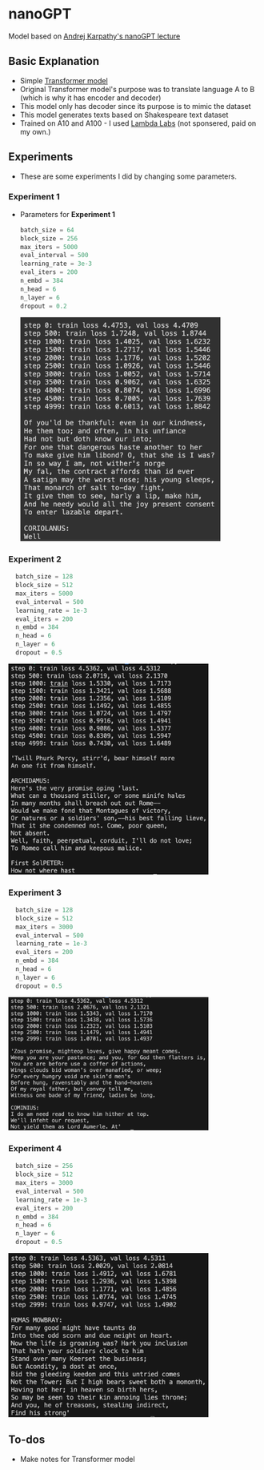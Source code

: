 # nanoGPT
Model based on [Andrej Karpathy's nanoGPT lecture](https://youtu.be/kCc8FmEb1nY)

## Basic Explanation
* Simple [Transformer model](https://arxiv.org/abs/1706.03762)
* Original Transformer model's purpose was to translate language A to B (which is why it has encoder and decoder)
* This model only has decoder since its purpose is to mimic the dataset
* This model generates texts based on Shakespeare text dataset
* Trained on A10 and A100 - I used [Lambda Labs](https://lambdalabs.com) (not sponsered, paid on my own.)

## Experiments
* These are some experiments I did by changing some parameters.
### Experiment 1
* Parameters for **Experiment 1**
  ```python
  batch_size = 64
  block_size = 256
  max_iters = 5000
  eval_interval = 500
  learning_rate = 3e-3
  eval_iters = 200
  n_embd = 384
  n_head = 6
  n_layer = 6
  dropout = 0.2
  ```
  <img src="results/1.png" width="400" alt="result 1">

### Experiment 2
```python
  batch_size = 128
  block_size = 512
  max_iters = 5000
  eval_interval = 500
  learning_rate = 1e-3
  eval_iters = 200
  n_embd = 384
  n_head = 6
  n_layer = 6
  dropout = 0.5
  ```
  <img src="results/2.png" width="400" alt="result 2">

### Experiment 3
```python
  batch_size = 128
  block_size = 512
  max_iters = 3000
  eval_interval = 500
  learning_rate = 1e-3
  eval_iters = 200
  n_embd = 384
  n_head = 6
  n_layer = 6
  dropout = 0.5
  ```
  <img src="results/3.png" width="400" alt="result 3">

### Experiment 4
```python
  batch_size = 256
  block_size = 512
  max_iters = 3000
  eval_interval = 500
  learning_rate = 1e-3
  eval_iters = 200
  n_embd = 384
  n_head = 6
  n_layer = 6
  dropout = 0.5
  ```
  <img src="results/4.png" width="400" alt="result 4">

## To-dos
* Make notes for Transformer model
